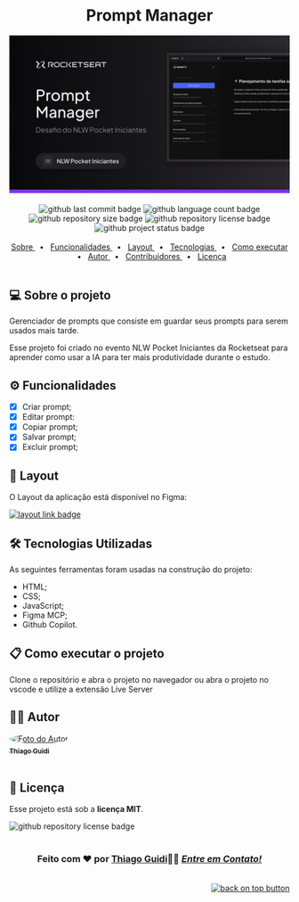 <h1 id="topo" align="center">Prompt Manager</h1>

<div align="center">
<img src="./.github/thumbnail.png" alt="Imagem de exemplo">
</div>

<br>

<div align="center">
<img src="https://img.shields.io/github/last-commit/thiagoguidi1/prompt-manager?color=blue" alt="github last commit badge">
<img src="https://img.shields.io/github/languages/count/thiagoguidi1/prompt-manager" alt="github language count badge">
<img src="https://img.shields.io/github/repo-size/thiagoguidi1/prompt-manager" alt="github repository size badge">
<img src="https://img.shields.io/github/license/thiagoguidi1/prompt-manager" alt="github repository license badge">
<img src="https://img.shields.io/badge/status-finished-green" alt="github project status badge">
</div>

<br>

<div align="center">
<a href="#sobre">Sobre </a>&nbsp;&nbsp;•&nbsp;&nbsp;
<a href="#funcionalidades">Funcionalidades </a>&nbsp;&nbsp;•&nbsp;&nbsp;
<a href="#layout">Layout </a>&nbsp;&nbsp;•&nbsp;&nbsp;
<a href="#tecnologias">Tecnologias </a>&nbsp;&nbsp;•&nbsp;&nbsp;
<a href="#comoexecutar">Como executar </a>&nbsp;&nbsp;•&nbsp;&nbsp;
<a href="#autor">Autor </a>&nbsp;&nbsp;•&nbsp;&nbsp;
<a href="#contribuidores">Contribuidores </a>&nbsp;&nbsp;•&nbsp;&nbsp;
<a href="#licenca">Licença </a>
</div>

<br>

<div id="sobre">
<h2>💻 Sobre o projeto</h1>
<p>
Gerenciador de prompts que consiste em guardar seus prompts para serem usados mais tarde.

Esse projeto foi criado no evento NLW Pocket Iniciantes da Rocketseat para aprender como usar a IA para ter mais produtividade durante o estudo.

</p>

</div>

<div id="funcionalidades">
<h2>⚙️ Funcionalidades</h2>

- [x] Criar prompt;
- [x] Editar prompt:
- [x] Copiar prompt;
- [x] Salvar prompt;
- [x] Excluir prompt;

</div>

<div id="layout">
<h2>🎨 Layout</h2>
<p>O Layout da aplicação está disponível no Figma:</p>

<a href="https://www.figma.com/community/file/1554529095872857492">
  <img src="https://img.shields.io/badge/Acessar%20Layout%20-Tal%20Lugar-%2304D361" alt="layout link badge">
</a>

</div>

<div id="tecnologias">
<h2>🛠 Tecnologias Utilizadas</h2>
<p>As seguintes ferramentas foram usadas na construção do projeto:</p>
<ul>
  <li>HTML;</li>
  <li>CSS;</li>
  <li>JavaScript;</li>
  <li>Figma MCP;</li>
  <li>Github Copilot.</li>
</ul>
</div>

<div id="comoexecutar">
<h2>📋 Como executar o projeto</h2>
<p>Clone o repositório e abra o projeto no navegador ou abra o projeto no vscode e utilize a extensão Live Server</p>

<div id="autor">
  <h2>🧙‍♂️ Autor</h2>
  
  </div>
  
  <a href="https://github.com/thiagoguidi1">
   <img style="border-radius: 50%;" src="https://github.com/thiagoguidi1.png" width="80px;" alt="Foto do Autor"/>
   <br>
   <sub><b>Thiago Guidi</b></sub></a> <a href="https://github.com/thiagoguidi1"></a>
   <br>

<br>

<div id="licenca">
<h2>📝 Licença</h2>
<p>Esse projeto está sob a <strong><a href="./LICENSE"></a>licença MIT</strong>.</p>
<img src="https://img.shields.io/github/license/thiagoguidi1/user-registration" alt="github repository license badge">
</div>

<br>
<div align="center">
  <h3>Feito com ❤️ por <a href="https://github.com/thiagoguidi1"><strong>Thiago Guidi</strong></a>👋🏽 <a href="https://www.linkedin.com/in/thiagoguidi/"><em>Entre em Contato!</em></a></h3>
</div>

<br>

<div align="end">
  <a href="#topo">
    <img src="https://img.shields.io/badge/Voltar%20ao%20topo-gray" alt="back on top button">
    </a>
</div>
